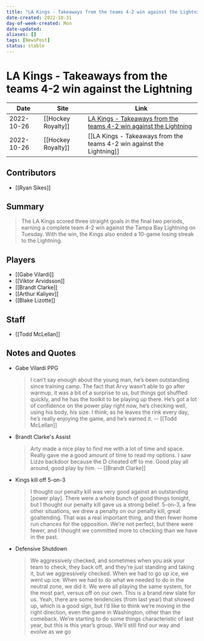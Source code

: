 ```yaml
---
title: "LA Kings - Takeaways from the teams 4-2 win against the Lightning"
date-created: 2022-10-31
day-of-week-created: Mon
date-updated: 
aliases: []
tags: [NewsPost]
status: stable
---
```


# LA Kings - Takeaways from the teams 4-2 win against the Lightning

| Date       | Site               | Link                                                                                                                                                         |
| ---------- | ------------------ | ------------------------------------------------------------------------------------------------------------------------------------------------------------ |
| 2022-10-26 | [[Hockey Royalty]] | [LA Kings - Takeaways from the teams 4-2 win against the Lightning](https://hockeyroyalty.com/2022/10/26/takeaways-la-kings-lightning-complete-team-effort/) |
| 2022-10-26 | [[Hockey Royalty]] | [[LA Kings - Takeaways from the teams 4-2 win against the Lightning]]                                                                                        |

## Contributors
- [[Ryan Sikes]]


## Summary
> The LA Kings scored three straight goals in the final two periods, earning a complete team 4-2 win against the Tampa Bay Lightning on Tuesday. With the win, the Kings also ended a 10-game losing streak to the Lightning.


## Players
- [[Gabe Vilardi]]
- [[Viktor Arvidsson]]
- [[Brandt Clarke]]
- [[Arthur Kaliyev]]
- [[Blake Lizotte]]


## Staff
- [[Todd McLellan]]


## Notes and Quotes
- Gabe Vilardi PPG
  > I can’t say enough about the young man, he’s been outstanding since training camp. The fact that Arvy wasn’t able to go after warmup, it was a bit of a surprise to us, but things got shuffled quickly, and he has the toolkit to be playing up there. He’s got a lot of confidence on the power play right now, he’s checking well, using his body, his size. I think, as he leaves the rink every day, he’s really enjoying the game, and he’s earned it. -- [[Todd McLellan]]
- Brandt Clarke's Assist
  > Arty made a nice play to find me with a lot of time and space. Really gave me a good amount of time to read my options. I saw Lizzo backdoor because the D cheated off to me. Good play all around, good play by him. -- [[Brandt Clarke]]
- Kings kill off 5-on-3
  > I thought our penalty kill was very good against an outstanding \[power play]. There were a whole bunch of good things tonight, but I thought our penalty kill gave us a strong belief. 5-on-3, a few other situations, we drew a penalty on our penalty kill, great goaltending. That was a real important thing, and then fewer home run chances for the opposition. We’re not perfect, but there were fewer, and I thought we committed more to checking than we have in the past.
- Defensive Shutdown
  > We aggressively checked, and sometimes when you ask your team to check, they back off, and they’re just standing and taking it, but we aggressively checked. When we had to go up ice, we went up ice. When we had to do what we needed to do in the neutral zone, we did it. We were all playing the same system, for the most part, versus off on our own.
  > This is a brand new slate for us. Yeah, there are some tendencies (from last year) that showed up, which is a good sign, but I’d like to think we’re moving in the right direction, even the game in Washington, other than the comeback. We’re starting to do some things characteristic of last year, but this is this year’s group. We’ll still find our way and evolve as we go
